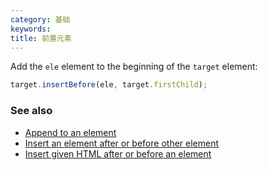 ```yaml
---
category: 基础
keywords:
title: 前置元素
---
```


Add the `ele` element to the beginning of the `target` element:

```js
target.insertBefore(ele, target.firstChild);
```

### See also

-   [Append to an element](/append-to-an-element)
-   [Insert an element after or before other element](/insert-an-element-after-or-before-other-element)
-   [Insert given HTML after or before an element](/insert-given-html-after-or-before-an-element)
